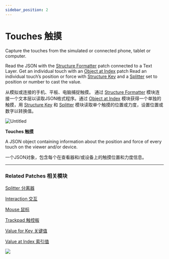 ```yaml
---
sidebar_position: 2
---
```


# Touches 触摸

Capture the touches from the simulated or connected phone, tablet or computer.

Read the JSON with the [Structure Formatter](./../Data/JSON%20to%20Text.md) patch connected to a Text Layer. Get an individual touch with an [Object at Index](./../Data/Value%20at%20Index.md) patch Read an individual touch’s position or force with [Structure Key](./../Data/Value%20for%20Key.md) and a [Splitter](./../Utility/Splitter.md) set to position or number to cast the value.

从模拟或连接的手机、平板、电脑捕捉触摸。 通过 [Structure Formatter](./../Data/JSON%20to%20Text.md) 模块连接一个文本层以读取JSON格式程序。通过 [Object at Index](./../Data/Value%20at%20Index.md) 模块获得一个单独的触摸，用 [Structure Key](https://www.notion.so/Touches-2a30a276b98e4c11b8b23bda1cde914c) 和 [Splitter](./../Utility/Splitter.md) 模块读取单个触摸的位置或力度，设置位置或数字以转换值。

![Untitled](https://s3.us-west-2.amazonaws.com/secure.notion-static.com/9eda2dd6-f9b3-4c6a-bf88-3b27d3aed4f8/Untitled.png?X-Amz-Algorithm=AWS4-HMAC-SHA256&X-Amz-Content-Sha256=UNSIGNED-PAYLOAD&X-Amz-Credential=AKIAT73L2G45EIPT3X45%2F20220602%2Fus-west-2%2Fs3%2Faws4_request&X-Amz-Date=20220602T170340Z&X-Amz-Expires=86400&X-Amz-Signature=4d83787221805aff872b707bb746aaad17a79cbe46b10f28bf926a489d25f4fe&X-Amz-SignedHeaders=host&response-content-disposition=filename%20%3D%22Untitled.png%22&x-id=GetObject)

**Touches 触摸**

A JSON object containing information about the position and force of every touch on the viewer and/or device.

一个JSON对象，包含每个在查看器和/或设备上的触摸位置和力度信息。

------

### Related Patches 相关模块

[Splitter 分离器](./../Utility/Splitter.md)

[Interaction 交互](./../Interaction/Interaction.md)

[Mouse 鼠标](./../Interaction/Mouse.md)

[Trackpad 触控板](./Trackpad.md)

[Value for Key 关键值](./../Data/Value%20for%20Key.md)

[Value at Index 索引值](./../Data/Value%20at%20Index.md)

![](https://s3.us-west-2.amazonaws.com/secure.notion-static.com/b7855f6d-11eb-4dbd-bc8b-ccd02e8d0cfe/Untitled.png?X-Amz-Algorithm=AWS4-HMAC-SHA256&X-Amz-Content-Sha256=UNSIGNED-PAYLOAD&X-Amz-Credential=AKIAT73L2G45EIPT3X45%2F20220602%2Fus-west-2%2Fs3%2Faws4_request&X-Amz-Date=20220602T170347Z&X-Amz-Expires=86400&X-Amz-Signature=85168dbb7a005d0c966116ee0c226b4d54d36b5c7c5c8d4d5c37e9a96cfb5253&X-Amz-SignedHeaders=host&response-content-disposition=filename%20%3D%22Untitled.png%22&x-id=GetObject)
